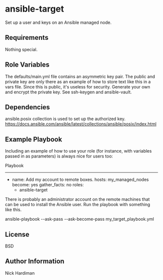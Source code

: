 ansible-target
=========

Set up a user and keys on an Ansible managed node. 

Requirements
------------

Nothing special.

Role Variables
--------------

The defaults/main.yml file contains an asymmetric key pair. 
The public and private key are only there as an example of how to store text like this in a vars file. 
Since this is public, it's useless for security. 
Generate your own and encrypt the private key. See ssh-keygen and ansible-vault. 

Dependencies
------------

ansible.posix collection is used to set up the authorized key.
https://docs.ansible.com/ansible/latest/collections/ansible/posix/index.html

Example Playbook
----------------

Including an example of how to use your role (for instance, with variables passed in as parameters) is always nice for users too:

Playbook 

  ---
  - name: Add my account to remote boxes.
    hosts: my_managed_nodes
    become: yes
    gather_facts: no
    roles:
      - ansible-target

There is probably an administrator account on the remote machines that can be used to install the Ansible user. Run the playbook with something like this. 

  ansible-playbook --ask-pass --ask-become-pass my_target_playbook.yml 


License
-------

BSD

Author Information
------------------

Nick Hardiman

